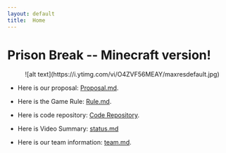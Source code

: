 ```yaml
---
layout: default
title:  Home
---
```

# Prison Break -- Minecraft version!
 
  <dir> ![alt text](https://i.ytimg.com/vi/O4ZVF56MEAY/maxresdefault.jpg)
  </dir>


 - Here is our proposal: [Proposal.md][quickref].
  
  [quickref]: https://github.com/liran331122/WallaceAI/blob/master/docs/proposal.md

 - Here is the Game Rule: [Rule.md][quickref2].
  

 [quickref2]: https://github.com/liran331122/WallaceAI/blob/master/docs/PrisonBreakRule.md
 - Here is code repository: [Code Repository][quickref3].
  

 [quickref3]: https://github.com/liran331122/WallaceAI/tree/master/code
 - Here is Video Summary: [status.md][quickref4]
  

 [quickref4]: https://github.com/liran331122/WallaceAI/blob/master/docs/status.md

 - Here is our team information: [team.md][quickref5].

 [quickref5]: https://github.com/liran331122/WallaceAI/blob/master/docs/team.md
